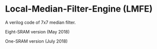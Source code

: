 Local-Median-Filter-Engine (LMFE)
======================================
A verilog code of 7x7 median filter.

Eight-SRAM version (May 2018)  

One-SRAM version (July 2018)
